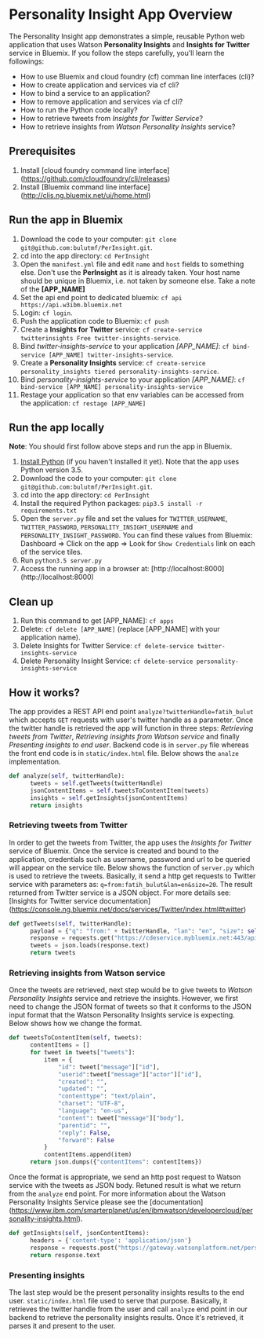 # Personality Insight App Overview

The Personality Insight app demonstrates a simple, reusable Python web application that uses Watson **Personality Insights** and **Insights for Twitter** service in Bluemix. If you follow the steps carefully, you'll learn the followings:

* How to use Bluemix and cloud foundry (cf) comman line interfaces (cli)?
* How to create application and services via cf cli?
* How to bind a service to an application?
* How to remove application and services via cf cli?
* How to run the Python code locally?
* How to retrieve tweets from *Insights for Twitter Service*?
* How to retrieve insights from *Watson Personality Insights* service?


## Prerequisites

1. Install [cloud foundry command line interface] (https://github.com/cloudfoundry/cli/releases)
2. Install [Bluemix command line interface] (http://clis.ng.bluemix.net/ui/home.html)


## Run the app in Bluemix

1. Download the code to your computer: `git clone git@github.com:bulutmf/PerInsight.git`.
2. cd into the app directory: `cd PerInsight`
3. Open the `manifest.yml` file and edit `name` and `host` fields to something else. Don't use the **PerInsight** as it is already taken. Your host name should be unique in Bluemix, i.e. not taken by someone else. Take a note of the **[APP_NAME]**
4. Set the api end point to dedicated bluemix: `cf api https://api.w3ibm.bluemix.net`
5. Login: `cf login`.
6. Push the application code to Bluemix: `cf push`
7. Create a **Insights for Twitter** service: `cf create-service twitterinsights Free twitter-insights-service`.
8. Bind *twitter-insights-service* to your application *[APP_NAME]*: `cf bind-service [APP_NAME] twitter-insights-service`.
9. Create a **Personality Insights** service: `cf create-service personality_insights tiered personality-insights-service`.
10. Bind *personality-insights-service* to your application *[APP_NAME]*: `cf bind-service [APP_NAME] personality-insights-service`
11. Restage your application so that env variables can be accessed from the application: `cf restage [APP_NAME]`

## Run the app locally

**Note**: You should first follow above steps and run the app in Bluemix.

1. [Install Python][] (if you haven't installed it yet). Note that the app uses Python version 3.5.
2. Download the code to your computer: `git clone git@github.com:bulutmf/PerInsight.git`.
3. cd into the app directory: `cd PerInsight`
4. Install the required Python packages: `pip3.5 install -r requirements.txt`
5. Open the `server.py` file and set the values for `TWITTER_USERNAME`, `TWITTER_PASSWORD`, `PERSONALITY_INSIGHT_USERNAME` and `PERSONALITY_INSIGHT_PASSWORD`. You can find these values from Bluemix: Dashboard => Click on the app => Look for `Show Credentials` link on each of the service tiles.
6. Run `python3.5 server.py`
7. Access the running app in a browser at: [http://localhost:8000] (http://localhost:8000)

[Install Python]: https://www.python.org/downloads/


## Clean up

1. Run this command to get [APP_NAME]: `cf apps`
2. Delete: `cf delete [APP_NAME]` (replace [APP_NAME] with your application name).
3. Delete Insights for Twitter Service: `cf delete-service twitter-insights-service`
4. Delete Personality Insight Service: `cf delete-service personality-insights-service`


## How it works?

The app provides a REST API end point `analyze?twitterHandle=fatih_bulut` which accepts `GET` requests with user's twitter handle as a parameter. Once the twitter handle is retrieved the app will function in three steps: *Retrieving tweets from Twitter*, *Retrieving insights from Watson service* and finally *Presenting insights to end user*. Backend code is in `server.py` file whereas the front end code is in `static/index.html` file. Below shows the `analze` implementation.

```Python
def analyze(self, twitterHandle):
      tweets = self.getTweets(twitterHandle)
      jsonContentItems = self.tweetsToContentItem(tweets)
      insights = self.getInsights(jsonContentItems)
      return insights
```

### Retrieving tweets from Twitter

In order to get the tweets from Twitter, the app uses the *Insights for Twitter* service of Bluemix. Once the service is created and bound to the application, credentials such as username, password and url to be queried will appear on the service tile. Below shows the function of `server.py` which is used to retrieve the tweets. Basically, it send a http get requests to Twitter service with parameters as: `q=from:fatih_bulut&lan=en&size=20`. The result returned from Twitter service is a JSON object. For more details see: [Insights for Twitter service documentation] (https://console.ng.bluemix.net/docs/services/Twitter/index.html#twitter)

```Python
def getTweets(self, twitterHandle):
      payload = {"q": "from:" + twitterHandle, "lan": "en", "size": self.NO_OF_TWEETS_TO_RETRIEVE}
      response = requests.get("https://cdeservice.mybluemix.net:443/api/v1/messages/search", params=payload, auth=(self.TWITTER_USERNAME, self.TWITTER_PASSWORD))
      tweets = json.loads(response.text)
      return tweets
```


### Retrieving insights from Watson service

Once the tweets are retrieved, next step would be to give tweets to *Watson Personality Insights* service and retrieve the insights. However, we first need to change the JSON format of tweets so that it conforms to the JSON input format that the Watson Personality Insights service is expecting. Below shows how we change the format.

```Python
def tweetsToContentItem(self, tweets):
      contentItems = []
      for tweet in tweets["tweets"]:
          item = {
              "id": tweet["message"]["id"],
              "userid":tweet["message"]["actor"]["id"],
              "created": "",
              "updated": "",
              "contenttype": "text/plain",
              "charset": "UTF-8",
              "language": "en-us",
              "content": tweet["message"]["body"],
              "parentid": "",
              "reply": False,
              "forward": False
          }
          contentItems.append(item)
      return json.dumps({"contentItems": contentItems})
```

Once the format is appropriate, we send an http post request to Watson service with the tweets as JSON body. Retuned result is what we return from the `analyze` end point. For more information about the Watson Personality Insights Service please see the [documentation] (https://www.ibm.com/smarterplanet/us/en/ibmwatson/developercloud/personality-insights.html).

```Python
def getInsights(self, jsonContentItems):
      headers = {'content-type': 'application/json'}
      response = requests.post("https://gateway.watsonplatform.net/personality-insights/api/v2/profile", headers=headers, data=jsonContentItems, auth=(self.PERSONALITY_INSIGHT_USERNAME, self.PERSONALITY_INSIGHT_PASSWORD))
      return response.text
```

### Presenting insights

The last step would be the present personality insights results to the end user. `static/index.html` file used to serve that purpose. Basically, it retrieves the twitter handle from the user and call `analyze` end point in our backend to retrieve the personality insights results. Once it's retrieved, it parses it and present to the user.
